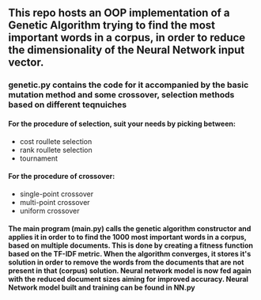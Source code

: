 ## This repo hosts an OOP implementation of a Genetic Algorithm trying to find the most important words in a corpus, in order to reduce the dimensionality of the Neural Network input vector.
### genetic.py contains the code for it accompanied by the basic mutation method and some crossover, selection methods based on different teqnuiches  
#### For the procedure of selection, suit your needs by picking between:
- cost roullete selection
- rank roullete selection
- tournament
#### For the procedure of crossover:
- single-point crossover
- multi-point crossover
- uniform crossover

#### The main program (main.py) calls the genetic algorithm constructor and applies it in order to to find the 1000 most important words in a corpus, based on multiple documents. This is done by creating a fitness function based on the TF-IDF metric. When the algorithm converges, it stores it's solution in order to remove the words from the documents that are not present in that (corpus) solution. Neural network model is now fed again with the reduced document sizes aiming for improved accuracy. Neural Network model built and training can be found in NN.py
